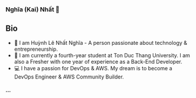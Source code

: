 ### Nghĩa (Kai) Nhất 👋

## Bio
 - 👤 I am Huỳnh Lê Nhất Nghĩa - A person passionate about technology & entrepreneurship.
 - 👀 I am currently a fourth-year student at Ton Duc Thang University. I am also a Fresher with one year of experience as a Back-End Developer.
 - 💻 I have a passion for DevOps & AWS. My dream is to become a DevOps Engineer & AWS Community Builder.
#### ...
<!--
**nghiadaulau/nghiadaulau** is a ✨ _special_ ✨ repository because its `README.md` (this file) appears on your GitHub profile.

Here are some ideas to get you started:

- 🔭 I’m currently working on ...
- 🌱 I’m currently learning ...
- 👯 I’m looking to collaborate on ...
- 🤔 I’m looking for help with ...
- 💬 Ask me about ...
- 📫 How to reach me: ...
- 😄 Pronouns: ...
- ⚡ Fun fact: ...
-->

